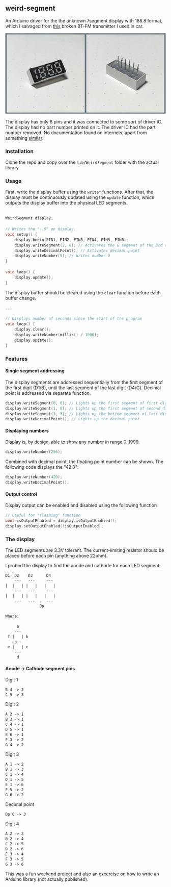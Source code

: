 ## weird-segment

An Arduino driver for the the unknown 7segment display with 188.8 format,
which I salvaged from [this](https://mk-eshop.cz/fm-transmittery/mkf-bt36charge.html) broken BT-FM transmitter I used in car.

![](docs/display.jpg)

The display has only 6 pins and it was connected to some sort of driver IC.
The display had no part number printed on it.
The driver IC had the part number removed.
No documentation found on internets, apart from something [similar](http://www.ledlight-components.com//photo/ledlight-components/document/13097/DL3-2532RB-6.pdf).

### Installation
Clone the repo and copy over the `lib/WeirdSegment` folder with the actual library.

### Usage
First, write the display buffer using the `write*` functions.
After that, the display must be continuously updated using the `update` function, which outputs
the display buffer into the physical LED segments.

``` cpp

WeirdSegment display;

// Writes the "-.9" on display.
void setup() {
    display.begin(PIN1, PIN2, PIN3, PIN4, PIN5, PIN6);
    display.writeSegment(2, 6); // Activates the G segment of the 3rd digit.
    display.writeDecimalPoint(); // Activates decimal point
    display.writeNumber(9); // Writes number 9
}

void loop() {
    display.update();
}
```

The display buffer should be cleared using the `clear` function before each buffer change.

``` cpp
...

// Displays number of seconds since the start of the program
void loop() {
    display.clear();
    display.writeNumber(millis() / 1000);
    display.update();
}
```

### Features
#### Single segment addressing
The display segments are addressed sequentially from the first segment of the first digit (D1/B),
until the last segment of the last digit (D4/G). 
Decimal point is addressed via separate function.
``` cpp
display.writeSegment(0, 0); // Lights up the first segment of first digit (D1/B)
display.writeSegment(1, 0); // Lights up the first segment of second digit (D2/A)
display.writeSegment(3, 3); // Lights up the bottom segment of last digit (D4/D)
display.writeDecimalPoint(); // Lights up the decimal point
```

#### Displaying numbers
Display is, by design, able to show any number in range 0..1999.
``` cpp
display.writeNumber(256);
```

Combined with decimal point, the floating point number can be shown.
The following code displays the "42.0": 
``` cpp
display.writeNumber(420);
display.writeDecimalPoint();
```

#### Output control
Display output can be enabled and disabled using the following function
``` cpp
// Useful for "flashing" function
bool isOutputEnabled = display.isOutputEnabled();
display.setOutputEnabled(!isOutputEnabled);
```
### The display

The LED segments are 3.3V tolerant.
The current-limiting resistor should be placed before each pin (anything above 22ohm).

I probed the display to find the anode and cathode for each LED segment:

```
D1  D2    D3      D4
    ---   ---     ---
|  |   | |   |   |   |
    ---   ---     ---
|  |   | |   |   |   |
    ---   ---  .  ---
               Dp

Where:

     a
    ---
 f |   | b
    g--
 e |   | c
    ---
     d
```

#### Anode -> Cathode segment pins

Digit 1
```
B 4 -> 3
C 5 -> 3
```

Digit 2
```
A 2 -> 1
B 3 -> 1
C 4 -> 1
D 5 -> 1
E 6 -> 1
F 3 -> 2
G 4 -> 2
```

Digit 3
```
A 1 -> 2
B 1 -> 3
C 1 -> 4
D 1 -> 5
E 1 -> 6
F 5 -> 2
G 6 -> 2
```

Decimal point
```
Dp 6 -> 3
```

Digit 4
```
A 2 -> 3
B 2 -> 4
C 2 -> 5
D 2 -> 6
E 3 -> 4
F 3 -> 5
G 3 -> 6
```

This was a fun weekend project and also an excercise on how to write an Arduino library (not actually published).
